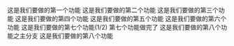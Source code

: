 这是我们要做的第一个功能
这是我们要做的第二个功能
这是我们要做的第三个功能
这是我们要做的第四个功能
这是我们要做的第五个功能
这是我们要做的第六个功能
这是我们要做的第七个功能(1/2)
第七个功能做完了
这是我们要做的第八个功能之主分支
这是我们要做的第八个功能
